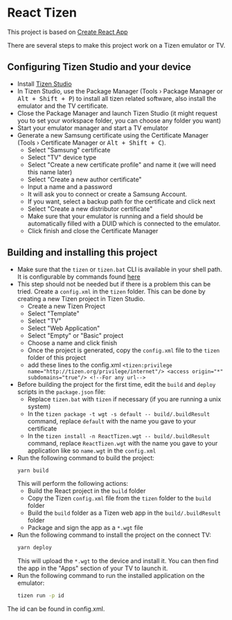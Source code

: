 # React Tizen

This project is based on [Create React App](https://github.com/facebook/create-react-app) 

There are several steps to make this project work on a Tizen emulator or TV.

## Configuring Tizen Studio and your device

- Install [Tizen Studio](https://developer.tizen.org/development/tizen-studio/download)
- In Tizen Studio, use the Package Manager (Tools › Package Manager or <kbd>Alt + Shift + P</kbd>) to install all tizen related software, also install the emulator and the TV certificate.
- Close the Package Manager and launch Tizen Studio (it might request you to set your workspace folder, you can choose any folder you want)
- Start your emulator manager and start a TV emulator
- Generate a new Samsung certificate using the Certificate Manager (Tools › Certificate Manager or <kbd>Alt + Shift + C</kbd>).
  - Select "Samsung" certificate
  - Select "TV" device type
  - Select "Create a new certificate profile" and name it (we will need this name later)
  - Select "Create a new author certificate"
  - Input a name and a password
  - It will ask you to connect or create a Samsung Account.
  - If you want, select a backup path for the certificate and click next
  - Select "Create a new distributor certificate"
  - Make sure that your emulator is running and a field should be automatically filled with a DUID which is connected to the emulator.
  - Click finish and close the Certificate Manager

## Building and installing this project

- Make sure that the `tizen` or `tizen.bat` CLI is available in your shell path. It is configurable by commands found [here](https://developer.tizen.org/ko/development/tizen-studio/web-tools/cli?langredirect=1)
- This step should not be needed but if there is a problem this can be tried. Create a `config.xml` in the `tizen` folder. This can be done by creating a new Tizen project in Tizen Studio.
  - Create a new Tizen Project
  - Select "Template"
  - Select "TV"
  - Select "Web Application"
  - Select "Empty" or "Basic" project
  - Choose a name and click finish
  - Once the project is generated, copy the `config.xml` file to the `tizen` folder of this project
  - add these lines to the config.xml `
  <tizen:privilege name="http://tizen.org/privilege/internet"/>
    <access origin="*" subdomains="true"/> <!--For any url-->
    `
- Before building the project for the first time, edit the `build` and `deploy` scripts in the `package.json` file:
  - Replace `tizen.bat` with `tizen` if necessary (if you are running a unix system)
  - In the `tizen package -t wgt -s default -- build/.buildResult` command, replace `default` with the name you gave to your certificate
  - In the `tizen install -n ReactTizen.wgt -- build/.buildResult` command, replace `ReactTizen.wgt` with the name you gave to your application like so `name.wgt` in the `config.xml`
- Run the following command to build the project:
  ```bash
  yarn build
  ```
  This will perform the following actions:
  - Build the React project in the `build` folder
  - Copy the Tizen `config.xml` file from the `tizen` folder to the `build` folder
  - Build the `build` folder as a Tizen web app in the `build/.buildResult` folder
  - Package and sign the app as a `*.wgt` file
- Run the following command to install the project on the connect TV:
  ```bash
  yarn deploy
  ```
  This will upload the `*.wgt` to the device and install it. You can then find the app in the "Apps" section of your TV to launch it.
- Run the following command to run the installed application on the emulator:
  ```bash
  tizen run -p id
  ```
The id can be found in config.xml.